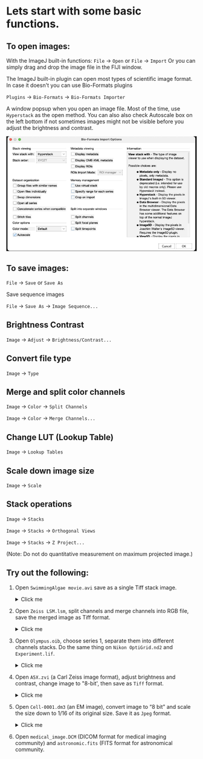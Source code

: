 # Lets start with some basic functions.

## To open images:

With the ImageJ built-in functions:
`File` -> `Open`
or
`File` -> `Import`
Or you can simply drag and drop the image file in the FIJI window.

The ImageJ built-in plugin can open most types of scientific image format. In case it doesn't you can use Bio-Formats plugins

`Plugins` -> `Bio-Formats` -> `Bio-Formats Importer`

A window popsup when you open an image file. Most of the time, use `Hyperstack` as the open method. 
You can also also check Autoscale box on the left bottom if not sometimes images might not be visible before you adjust the brightness and contrast.

![open file](Files/1-2/open_file.png)

## To save images:

`File` -> `Save` or `Save As`
          
Save sequence images
          
`File` -> `Save As` -> `Image Sequence...`

## Brightness Contrast

`Image` -> `Adjust` -> `Brightness/Contrast...`

## Convert file type

`Image` -> `Type`

## Merge and split color channels

`Image` -> `Color` -> `Split Channels`

`Image` -> `Color` -> `Merge Channels...`

## Change LUT (Lookup Table)
`Image` -> `Lookup Tables`

## Scale down image size
`Image` -> `Scale`

## Stack operations
`Image` -> `Stacks`

`Image` -> `Stacks` -> `Orthogonal Views`

`Image` -> `Stacks` -> `Z Project...`

(Note: Do not do quantitative measurement on maximum projected image.)


## Try out the following:

1. Open `SwimmingAlgae movie.avi` save as a single Tiff stack image.

    <details>
           <summary>Click me</summary>
          
           Drag the file into ImageJ menu window, click `OK` at `AVI Reader`
          
          `File` -> `Save As` -> `Tiff...`
          
    </details>

2. Open `Zeiss LSM.lsm`, split channels and merge channels into RGB file, save the merged image as Tiff format.

    <details>
           <summary>Click me</summary>
          
           Drag the file into ImageJ menu window
          
          `Image` -> `Color` -> `Split channels`
          
          `Image` -> Color` -> `Merge Channels...` assign according color channel, then click `OK`.
          
          `File` -> `Save As` -> `Tiff...`
          
    </details>

3. Open `Olympus.oib`, choose series 1, separate them into different channels stacks. Do the same thing on `Nikon OptiGrid.nd2` and `Experiment.lif`.

     <details>
           <summary>Click me</summary>
          
          Drag file into Image menu window, choose `Hyperstack` at `Bio-Formats Import Options` window option `View stack with`, then click `OK`
          Choose `Series 1`, click `OK`
          
          `Image` -> `Color` -> `Split channels`
          
    </details>


4. Open `A5X.zvi` (a Carl Zeiss image format), adjust brightness and contrast, change image to "8-bit', then save as `Tiff` format.

     <details>
           <summary>Click me</summary>
          
          Drag file into Image menu window, choose `Hyperstack` at LOCI window, click `OK`
          
          `Image` ->`Adjust`-> `Brightness/Contrast...` click `auto`
          
          `Image` -> `Type` -> `8 bit`
          
          `File` -> `Save As` -> `Tiff...`
          
    </details>


5. Open `Cell-0001.dm3` (an EM image), convert image to “8 bit” and scale the size down to 1/16 of its original size. Save it as `Jpeg` format.

     <details>
           <summary>Click me</summary>
          
          Drag file into Image menu window
          
          `Image` -> `Type` -> `8 bit`
          
          `Image` -> `Scale...` input 0.25 as X Scale and Y Scale
          
          Check `Average when downsizing` and `Create new window` boxes
          
          `File` -> `Save As` -> Jpeg...`
          
     </details>

6. Open `medical_image.DCM` (DICOM format for medical imaging community) and `astronomic.fits` (FITS format for astronomical community.



